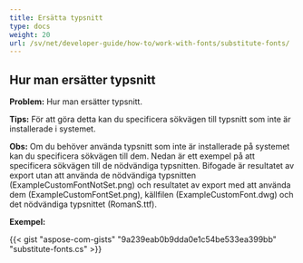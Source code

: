 ```yaml
---
title: Ersätta typsnitt
type: docs
weight: 20
url: /sv/net/developer-guide/how-to/work-with-fonts/substitute-fonts/
---
```



## **Hur man ersätter typsnitt**

**Problem:** Hur man ersätter typsnitt.

**Tips:** För att göra detta kan du specificera sökvägen till typsnitt som inte är installerade i systemet.

**Obs:** Om du behöver använda typsnitt som inte är installerade på systemet kan du specificera sökvägen till dem. Nedan är ett exempel på att specificera sökvägen till de nödvändiga typsnitten. Bifogade är resultatet av export utan att använda de nödvändiga typsnitten (ExampleCustomFontNotSet.png) och resultatet av export med att använda dem (ExampleCustomFontSet.png), källfilen (ExampleCustomFont.dwg) och det nödvändiga typsnittet (RomanS.ttf).

**Exempel:**

{{< gist "aspose-com-gists" "9a239eab0b9dda0e1c54be533ea399bb" "substitute-fonts.cs" >}}
